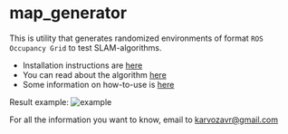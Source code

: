 # map_generator
This is utility that generates randomized environments of format `ROS Occupancy Grid` to test SLAM-algorithms.

* Installation instructions are [here](https://github.com/karvozavr/ROS_map_generator/wiki/Installation)
* You can read about the algorithm [here](https://github.com/karvozavr/ROS_map_generator/wiki/About)
* Some information on how-to-use is [here](https://github.com/karvozavr/ROS_map_generator/wiki/How-to-use)

Result example:
![example](https://2.downloader.disk.yandex.ru/disk/e1c199c3efac9010a8681fe6bc248c00b0158b1e97d44b5169317d007dd1b0d0/590e0d14/Tdh9a4KXp2hZWyppIkXfIoXiI1sKUHE9I6lSetnBayJkOrNiNOX7rxUZtME_0Gpw6V7KT_Fb9j5TUx077_R31w%3D%3D?uid=0&filename=example.png&disposition=inline&hash=&limit=0&content_type=image%2Fpng&fsize=33803&hid=099f34e020c0056981a7ef2309f56b20&media_type=image&tknv=v2&etag=b0a341957e83283f78fe00616b09be47)

For all the information you want to know, email to <karvozavr@gmail.com> 
